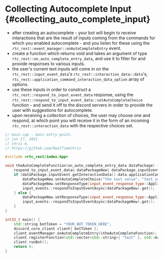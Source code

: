 Collecting Autocomplete Input {#collecting_auto_complete_input}
============
- after creating an autocomplete - your bot will begin to receive interactions that are the result of inputs coming from the commands for which you enabled autocomplete - and you listen for these using the `rtc_rest::event_manager::onAutoCompleteEntry` event.
- create a function which returns void and takes an argument of type `rtc_rest::on_auto_complete_entry_data`, and use it to filter for and provide responses to various inputs.
- the user's current text inputs will come in on the `rtc_rest::input_event_data`'s `rtc_rest::interaction_data::data`'s, `rtc_rest::application_command_interaction_data_option` array of options.
- use these inputs in order to construct a `rtc_rest::respond_to_input_event_data` response, using the `rtc_rest::respond_to_input_event_data::setAutoCompleteChoice` function - and send it off to the discord servers in order to provide the user with suggestions for autocomplete.
- upon receiving a collection of choices, the user may choose one and respond, at which point you will receive it in the form of an incoming `rtc_rest::interaction_data` with the respective choices set.

```cpp
// main.cpp - main entry point.
// jun 17, 2021
// chris m.
// https://github.com/RealTimeChris

#include <rtc_rest/index.hpp>

void theAutoCompleteFunction(on_auto_complete_entry_data dataPackage) {
	respond_to_input_event_data& dataPackageNew{ dataPackage.inputEvent };
	if (dataPackage.inputEvent.getInteractionData().data.applicationCommandData.options[0].valueString.find("tes") != std::string::npos) {
		dataPackageNew.setAutoCompleteChoice("the test value", "test_value_name");
		dataPackageNew.setResponseType(input_event_response_type::Application_Command_AutoComplete_Result);
		input_events::respondToInputEventAsync(dataPackageNew).get();
	} else {
		dataPackageNew.setResponseType(input_event_response_type::Application_Command_AutoComplete_Result);
		input_events::respondToInputEventAsync(dataPackageNew).get();
	}
}

int32_t main() {
	std::string botToken = "YOUR_BOT_TOKEN_HERE";
	discord_core_client client{ botToken };
	client.eventManager.onAutoCompleteEntry(&theAutoCompleteFunction);
	client.registerFunction(std::vector<std::string>{ "test" }, std::make_unique<test>());
	client.runBot();
	return 0;
}
```
